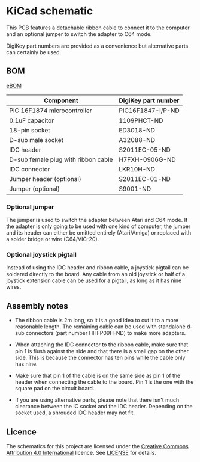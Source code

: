 # KiCad schematic

This PCB features a detachable ribbon cable to connect it to the
computer and an optional jumper to switch the adapter to C64 mode.

DigiKey part numbers are provided as a convenience but alternative
parts can certainly be used.


## BOM
[eBOM](blob/master/KiCad/bom/ibom.html)

| Component | DigiKey part number |
| --- | --- |
| PIC 16F1874 microcontroller | PIC16F1847-I/P-ND |
| 0.1uF capacitor | 1109PHCT-ND |
| 18-pin socket | ED3018-ND |
| D-sub male socket | A32088-ND |
| IDC header | S2011EC-05-ND |
| D-sub female plug with ribbon cable | H7FXH-0906G-ND |
| IDC connector | LKR10H-ND |
| Jumper header (optional) | S2011EC-01-ND |
| Jumper (optional) | S9001-ND |


### Optional jumper

The jumper is used to switch the adapter between Atari and C64 mode.  If
the adapter is only going to be used with one kind of computer, the
jumper and its header can either be omitted entirely (Atari/Amiga) or
replaced with a solder bridge or wire (C64/VIC-20).


### Optional joystick pigtail

Instead of using the IDC header and ribbon cable, a joystick pigtail can
be soldered directly to the board.  Any cable from an old joystick or
half of a joystick extension cable can be used for a pigtail, as long as
it has nine wires.


## Assembly notes

- The ribbon cable is 2m long, so it is a good idea to cut it to a more
  reasonable length.  The remaining cable can be used with standalone
  d-sub connectors (part number HHFP09H-ND) to make more adapters.

- When attaching the IDC connector to the ribbon cable, make sure that
  pin 1 is flush against the side and that there is a small gap on the
  other side.  This is because the connector has ten pins while the
  cable only has nine.

- Make sure that pin 1 of the cable is on the same side as pin 1 of the
  header when connecting the cable to the board.  Pin 1 is the one with
  the square pad on the circuit board.

- If you are using alternative parts, please note that there isn't much
  clearance between the IC socket and the IDC header.  Depending on the
  socket used, a shrouded IDC header may not fit.


## Licence

The schematics for this project are licensed under the [Creative Commons
Attribution 4.0
International](https://creativecommons.org/licenses/by/4.0/) licence.
See [LICENSE](LICENSE) for details.
